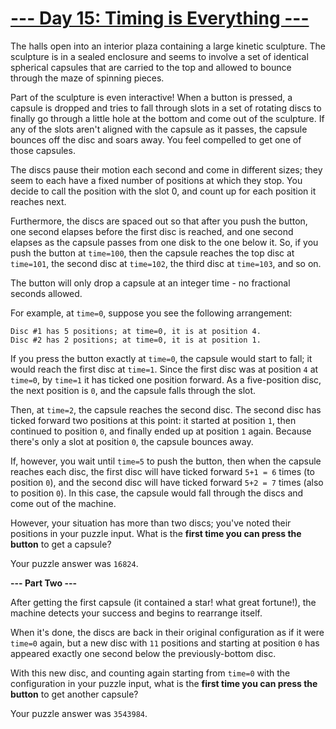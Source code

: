 # [--- Day 15: Timing is Everything ---](http://adventofcode.com/2016/day/15)

The halls open into an interior plaza containing a large kinetic sculpture. The sculpture is in a sealed enclosure and seems to involve a set of identical spherical capsules that are carried to the top and allowed to bounce through the maze of spinning pieces.

Part of the sculpture is even interactive! When a button is pressed, a capsule is dropped and tries to fall through slots in a set of rotating discs to finally go through a little hole at the bottom and come out of the sculpture. If any of the slots aren't aligned with the capsule as it passes, the capsule bounces off the disc and soars away. You feel compelled to get one of those capsules.

The discs pause their motion each second and come in different sizes; they seem to each have a fixed number of positions at which they stop. You decide to call the position with the slot 0, and count up for each position it reaches next.

Furthermore, the discs are spaced out so that after you push the button, one second elapses before the first disc is reached, and one second elapses as the capsule passes from one disk to the one below it. So, if you push the button at ``time=100``, then the capsule reaches the top disc at ``time=101``, the second disc at ``time=102``, the third disc at ``time=103``, and so on.

The button will only drop a capsule at an integer time - no fractional seconds allowed.

For example, at ``time=0``, suppose you see the following arrangement:
```
Disc #1 has 5 positions; at time=0, it is at position 4. 
Disc #2 has 2 positions; at time=0, it is at position 1.  
```
If you press the button exactly at ``time=0``, the capsule would start to fall; it would reach the first disc at ``time=1``. Since the first disc was at position ``4`` at ``time=0``, by ``time=1`` it has ticked one position forward. As a five-position disc, the next position is ``0``, and the capsule falls through the slot.

Then, at ``time=2``, the capsule reaches the second disc. The second disc has ticked forward two positions at this point: it started at position ``1``, then continued to position ``0``, and finally ended up at position ``1`` again. Because there's only a slot at position ``0``, the capsule bounces away.

If, however, you wait until ``time=5`` to push the button, then when the capsule reaches each disc, the first disc will have ticked forward ``5+1 = 6`` times (to position ``0``), and the second disc will have ticked forward ``5+2 = 7`` times (also to position ``0``). In this case, the capsule would fall through the discs and come out of the machine.

However, your situation has more than two discs; you've noted their positions in your puzzle input. What is the **first time you can press the button** to get a capsule?

Your puzzle answer was ``16824``.

**--- Part Two ---**

After getting the first capsule (it contained a star! what great fortune!), the machine detects your success and begins to rearrange itself.

When it's done, the discs are back in their original configuration as if it were ``time=0`` again, but a new disc with ``11`` positions and starting at position ``0`` has appeared exactly one second below the previously-bottom disc.

With this new disc, and counting again starting from ``time=0`` with the configuration in your puzzle input, what is the **first time you can press the button** to get another capsule?

Your puzzle answer was ``3543984``.
